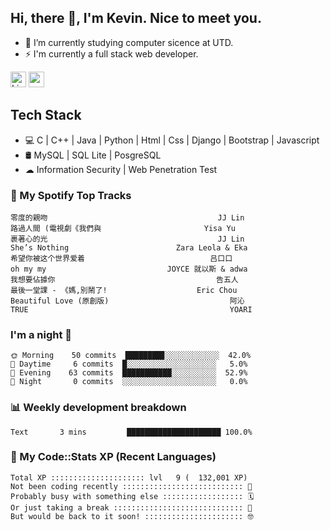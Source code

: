## Hi, there 👋, I'm Kevin. Nice to meet you.

- 🌱 I’m currently studying computer sicence at UTD.
- ⚡ I'm currently a full stack web developer.

<a href="https://www.linkedin.com/in/kevin12686/"><img alt="LinkedIn" src="https://img.shields.io/badge/linkedin%20-%230077B5.svg?&style=for-the-badge&logo=linkedin&logoColor=white" height=25></a>
<a href="https://www.instagram.com/kevin12686/"><img src="https://img.shields.io/badge/instagram-3f729b?&style=for-the-badge&logo=instagram&logoColor=white" height=25></a>

## Tech Stack

* 💻 C | C++ | Java | Python | Html | Css | Django | Bootstrap | Javascript
* 🛢️ MySQL | SQL Lite | PosgreSQL
* ☁ Information Security | Web Penetration Test

### 🎵 My Spotify Top Tracks

<!-- spotify start -->

```text
零度的親吻                                      JJ Lin
路過人間 (電視劇《我們與                       Yisa Yu
裹著心的光                                      JJ Lin
She’s Nothing                        Zara Leola & Eka
希望你被这个世界爱着                            吕口口
oh my my                           JOYCE 就以斯 & adwa
我想要佔據你                                    告五人
最後一堂課 - 《媽,別鬧了!                    Eric Chou
Beautiful Love (原創版)                           阿沁
TRUE                                             YOARI
```

<!-- spotify end -->

### I'm a night 🦉

<!-- early_bird start -->

```text
🌞 Morning    50 commits  ████████▊░░░░░░░░░░░░  42.0%
🌆 Daytime     6 commits  █░░░░░░░░░░░░░░░░░░░░   5.0%
🌃 Evening    63 commits  ███████████░░░░░░░░░░  52.9%
🌙 Night       0 commits  ░░░░░░░░░░░░░░░░░░░░░   0.0%
```

<!-- early_bird end -->

### 📊 Weekly development breakdown

<!-- code_time start -->

```text
Text       3 mins         █████████████████████ 100.0%
```

<!-- code_time end -->

### 🧰 My Code::Stats XP (Recent Languages)

<!-- codestats start -->

```text
Total XP ::::::::::::::::::::: lvl   9 (  132,001 XP) 
Not been coding recently ::::::::::::::::::::::::::: 🙈
Probably busy with something else :::::::::::::::::: 🗓
Or just taking a break ::::::::::::::::::::::::::::: 🌴
But would be back to it soon! :::::::::::::::::::::: 🤓
```

<!-- codestats end -->
